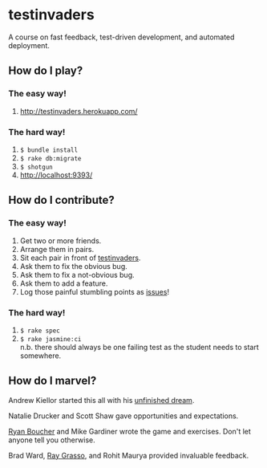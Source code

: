 # testinvaders

A course on fast feedback, test-driven development, and automated deployment.

## How do I play?

### The easy way!

1. <http://testinvaders.herokuapp.com/>

### The hard way!

1. `$ bundle install`
1. `$ rake db:migrate`
1. `$ shotgun`
1. <http://localhost:9393/>

## How do I contribute?

### The easy way!

1. Get two or more friends.
1. Arrange them in pairs.
1. Sit each pair in front of [testinvaders](http://testinvaders.herokuapp.com/).
  1. Ask them to fix the obvious bug.
  1. Ask them to fix a not-obvious bug.
  1. Ask them to add a feature.
1. Log those painful stumbling points as [issues](https://github.com/quad/testinvaders/issues/new)!

### The hard way!

1. `$ rake spec`
1. `$ rake jasmine:ci`  
   n.b. there should always be one failing test as the student needs to start somewhere.

## How do I marvel?

Andrew Kiellor started this all with his [unfinished dream][coder].

Natalie Drucker and Scott Shaw gave opportunities and expectations.

[Ryan Boucher][ryan] and Mike Gardiner wrote the game and exercises. Don't let anyone tell you otherwise.

Brad Ward, [Ray Grasso][ray], and Rohit Maurya provided invaluable feedback.

[coder]: http://coder.herokuapp.com/
[ryan]: http://distributedlife.com/
[ray]: http://raygrasso.com/
